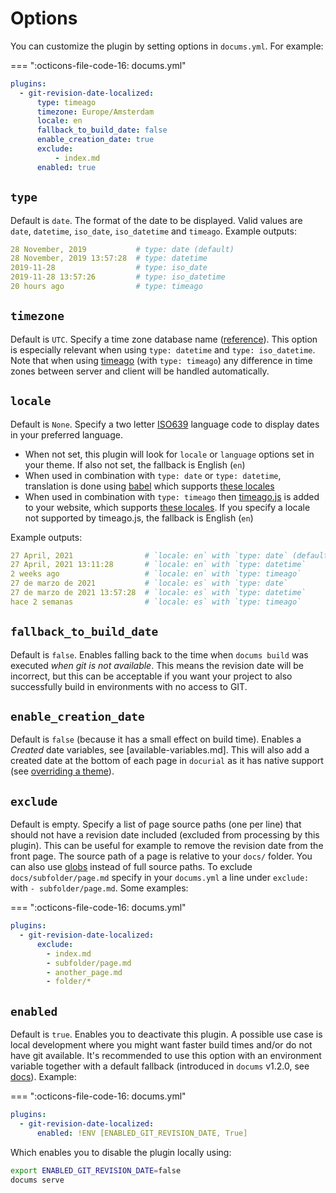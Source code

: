 # Options

You can customize the plugin by setting options in `docums.yml`. For example:

=== ":octicons-file-code-16: docums.yml"

  ```yaml
  plugins:
    - git-revision-date-localized:
        type: timeago
        timezone: Europe/Amsterdam
        locale: en
        fallback_to_build_date: false
        enable_creation_date: true
        exclude:
            - index.md
        enabled: true
  ```

## `type`

Default is `date`. The format of the date to be displayed. Valid values are `date`, `datetime`, `iso_date`, `iso_datetime` and `timeago`. Example outputs:

```yaml
28 November, 2019           # type: date (default)
28 November, 2019 13:57:28  # type: datetime
2019-11-28                  # type: iso_date
2019-11-28 13:57:26         # type: iso_datetime
20 hours ago                # type: timeago
```

## `timezone`

Default is `UTC`. Specify a time zone database name ([reference](https://en.wikipedia.org/wiki/List_of_tz_database_time_zones)). This option is especially relevant when using `type: datetime` and `type: iso_datetime`. Note that when using [timeago](http://timeago.yarp.com/) (with `type: timeago`) any difference in time zones between server and client will be handled automatically.

## `locale`

Default is `None`. Specify a two letter [ISO639](https://en.wikipedia.org/wiki/List_of_ISO_639-1_codes) language code to display dates in your preferred language.

- When not set, this plugin will look for `locale` or `language` options set in your theme. If also not set, the fallback is English (`en`)
- When used in combination with `type: date` or `type: datetime`, translation is done using [babel](https://github.com/python-babel/babel) which supports [these locales](http://www.unicode.org/cldr/charts/latest/supplemental/territory_language_information.html)
- When used in combination with `type: timeago` then [timeago.js](https://github.com/hustcc/timeago.js) is added to your website, which supports [these locales](https://github.com/hustcc/timeago.js/tree/master/src/lang). If you specify a locale not supported by timeago.js, the fallback is English (`en`)

Example outputs:

```yaml
27 April, 2021                # `locale: en` with `type: date` (default)
27 April, 2021 13:11:28       # `locale: en` with `type: datetime`
2 weeks ago                   # `locale: en` with `type: timeago`
27 de marzo de 2021           # `locale: es` with `type: date`
27 de marzo de 2021 13:57:28  # `locale: es` with `type: datetime`
hace 2 semanas                # `locale: es` with `type: timeago`
```

## `fallback_to_build_date`

Default is `false`. Enables falling back to the time when `docums build` was executed *when git is not available*. This means the revision date will be incorrect, but this can be acceptable if you want your project to also successfully build in environments with no access to GIT.

## `enable_creation_date`

Default is `false` (because it has a small effect on build time). Enables a *Created* date variables, see [available-variables.md]. This will also add a created date at the bottom of each page in `docurial` as it has native support (see [overriding a theme](howto/override-a-theme.md)).

## `exclude`

Default is empty. Specify a list of page source paths (one per line) that should not have a revision date included (excluded from processing by this plugin). This can be useful for example to remove the revision date from the front page. The source path of a page is relative to your `docs/` folder. You can also use [globs](https://docs.python.org/3/library/glob.html) instead of full source paths. To exclude `docs/subfolder/page.md` specify in your `docums.yml` a line under `exclude:` with `- subfolder/page.md`. Some examples:

=== ":octicons-file-code-16: docums.yml"

  ```yaml
  plugins:
    - git-revision-date-localized:
        exclude:
          - index.md
          - subfolder/page.md
          - another_page.md
          - folder/*
  ```

## `enabled`

Default is `true`. Enables you to deactivate this plugin. A possible use case is local development where you might want faster build times and/or do not have git available. It's recommended to use this option with an environment variable together with a default fallback (introduced in `docums` v1.2.0, see [docs](https://khanhduy1407.github.io/docums/user-guide/configuration/#environment-variables)). Example:

=== ":octicons-file-code-16: docums.yml"

  ```yaml
  plugins:
    - git-revision-date-localized:
        enabled: !ENV [ENABLED_GIT_REVISION_DATE, True]
  ```

Which enables you to disable the plugin locally using:

```bash
export ENABLED_GIT_REVISION_DATE=false
docums serve
```
